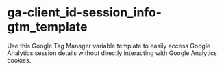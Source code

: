 # ga-client_id-session_info-gtm_template
Use this Google Tag Manager variable template to easily access Google Analytics session details without directly interacting with Google Analytics cookies.
